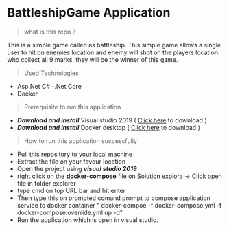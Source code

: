 # BattleshipGame Application
> what is this repo ?

This is a simple game called as battleship. This simple game allows a single user to hit on enemies location and enemy will shot on the players location. who collect all 9 marks, they will be the winner of this game.

> Used Technologies

- Asp.Net C#
-.Net Core 
- Docker

> Prerequisite to run this application

- ***Download and install*** Visual studio 2019 ( [Click here](https://visualstudio.microsoft.com/downloads/) to download.)
- ***Download and install*** Docker desktop ( [Click here](https://docs.docker.com/docker-for-windows/install/) to download.)

> How to run this application successfully

- Pull this repository to your local machine
- Extract the file on your favour location
- Open the project using ***visual studio 2019***
- right click on the **docker-compose** file on Solution explora -> Click open file in folder explorer
- type cmd on top URL bar and hit enter
- Then type this on prompted comand prompt to compose application service to docker container " docker-compoe -f docker-compose.yml -f docker-compose.override.yml up -d"
- Run the application which is open in visual studio.
